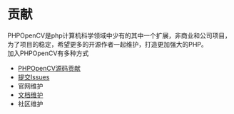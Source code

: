 # 贡献
PHPOpenCV是php计算机科学领域中少有的其中一个扩展，非商业和公司项目，为了项目的稳定，希望更多的开源作者一起维护，打造更加强大的PHP。  
加入PHPOpenCV有多种方式

- [PHPOpenCV源码贡献](https://github.com/hihozhou/php-opencv)
- [提交Issues](https://github.com/hihozhou/php-opencv/issues)
- 官网维护
- [文档维护](https://github.com/phpopencv/docs)
- 社区维护